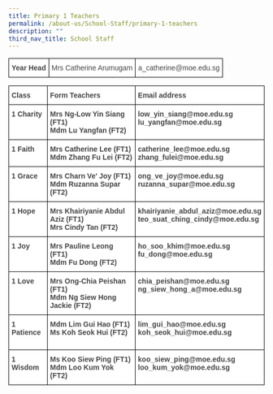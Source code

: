 ```yaml
---
title: Primary 1 Teachers
permalink: /about-us/School-Staff/primary-1-teachers
description: ""
third_nav_title: School Staff
---
```

<style type="text/css">
.tg  {border-collapse:collapse;border-spacing:0;}
.tg td{border-color:black;border-style:solid;border-width:1px;font-family:Arial, sans-serif;font-size:14px;
  overflow:hidden;padding:10px 5px;word-break:normal;}
.tg th{border-color:black;border-style:solid;border-width:1px;font-family:Arial, sans-serif;font-size:14px;
  font-weight:normal;overflow:hidden;padding:10px 5px;word-break:normal;}
.tg .tg-fwnj{background-color:#FFF;color:#454545;text-align:left;vertical-align:top}
.tg .tg-6cnb{background-color:#FFF;color:#444;font-weight:bold;text-align:left;vertical-align:top}
</style>
<table class="tg">
<thead>
  <tr>
    <td class="tg-6cnb">Year Head</td>
    <td class="tg-fwnj"><span style="font-weight:normal">Mrs Catherine Arumugam</span></td>
    <td class="tg-fwnj">a_catherine@moe.edu.sg</td>
  </tr>
</thead>
</table>

<style type="text/css">
.tg  {border-collapse:collapse;border-spacing:0;}
.tg td{border-color:black;border-style:solid;border-width:1px;font-family:Arial, sans-serif;font-size:14px;
  overflow:hidden;padding:10px 5px;word-break:normal;}
.tg th{border-color:black;border-style:solid;border-width:1px;font-family:Arial, sans-serif;font-size:14px;
  font-weight:normal;overflow:hidden;padding:10px 5px;word-break:normal;}
.tg .tg-6cnb{background-color:#FFF;color:#444;font-weight:bold;text-align:left;vertical-align:top}
.tg .tg-csdc{background-color:#FFF;color:#454545;font-weight:bold;text-align:left;vertical-align:middle}
.tg .tg-9u4g{background-color:#FFF;color:#454545;font-weight:bold;text-align:left;vertical-align:top}
</style>
<table class="tg">
<thead>
  <tr>
    <th class="tg-6cnb">Class</th>
    <th class="tg-csdc"><span style="color:inherit;background-color:transparent">Form Teachers</span></th>
    <th class="tg-csdc"><span style="color:inherit;background-color:transparent">Email address</span></th>
  </tr>
</thead>
<tbody>
  <tr>
    <td class="tg-9u4g">1 Charity</td>
    <td class="tg-9u4g">Mrs Ng-Low Yin Siang (FT1)<br>Mdm Lu Yangfan (FT2)<br></td>
    <td class="tg-9u4g">low_yin_siang@moe.edu.sg<br>lu_yangfan@moe.edu.sg<br></td>
  </tr>
  <tr>
    <td class="tg-9u4g">1 Faith</td>
    <td class="tg-9u4g">Mrs Catherine Lee (FT1)<br>Mdm Zhang Fu Lei (FT2)<br></td>
    <td class="tg-9u4g">catherine_lee@moe.edu.sg<br>zhang_fulei@moe.edu.sg<br></td>
  </tr>
  <tr>
    <td class="tg-9u4g">1 Grace</td>
    <td class="tg-9u4g">Mrs Charn Ve' Joy (FT1)<br>Mdm Ruzanna Supar (FT2)<br></td>
    <td class="tg-9u4g">ong_ve_joy@moe.edu.sg<br>ruzanna_supar@moe.edu.sg<br></td>
  </tr>
  <tr>
    <td class="tg-9u4g">1 Hope</td>
    <td class="tg-9u4g">Mrs Khairiyanie Abdul Aziz (FT1)<br>Mrs Cindy Tan (FT2)<br></td>
    <td class="tg-9u4g">khairiyanie_abdul_aziz@moe.edu.sg<br>teo_suat_ching_cindy@moe.edu.sg<br></td>
  </tr>
  <tr>
    <td class="tg-9u4g">1 Joy</td>
    <td class="tg-9u4g">Mrs Pauline Leong (FT1)<br>Mdm Fu Dong (FT2)</td>
    <td class="tg-9u4g">ho_soo_khim@moe.edu.sg<br>fu_dong@moe.edu.sg<br></td>
  </tr>
  <tr>
    <td class="tg-9u4g">1 Love</td>
    <td class="tg-9u4g">Mrs Ong-Chia Peishan (FT1)<br>Mdm Ng Siew Hong Jackie (FT2)<br></td>
    <td class="tg-9u4g">chia_peishan@moe.edu.sg<br>ng_siew_hong_a@moe.edu.sg<br></td>
  </tr>
  <tr>
    <td class="tg-9u4g">1 Patience<br><br></td>
    <td class="tg-9u4g">Mdm Lim Gui Hao (FT1)<br>Ms Koh Seok Hui (FT2)<br></td>
    <td class="tg-9u4g">lim_gui_hao@moe.edu.sg<br>koh_seok_hui@moe.edu.sg<br></td>
  </tr>
  <tr>
    <td class="tg-9u4g">1 Wisdom</td>
    <td class="tg-9u4g">Ms Koo Siew Ping (FT1)<br>Mdm Loo Kum Yok (FT2) <br></td>
    <td class="tg-9u4g">koo_siew_ping@moe.edu.sg<br>loo_kum_yok@moe.edu.sg</td>
  </tr>
</tbody>
</table>